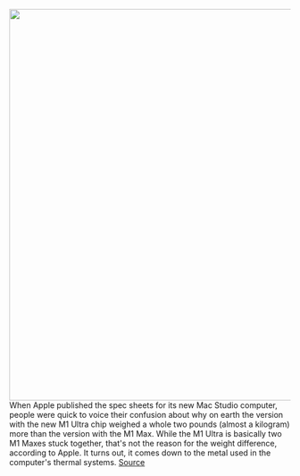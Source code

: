 <img src='https://cdn.vox-cdn.com/thumbor/rjrucPaygsVccataHMuOilF8_h0=/0x0:2186x1450/1200x800/filters:focal(941x510:1289x858)/cdn.vox-cdn.com/uploads/chorus_image/image/70600010/Screen_Shot_2022_03_09_at_09.24.17.0.png' width='700px' /><br/>
When Apple published the spec sheets for its new Mac Studio computer, people were quick to voice their confusion about why on earth the version with the new M1 Ultra chip weighed a whole two pounds (almost a kilogram) more than the version with the M1 Max. While the M1 Ultra is basically two M1 Maxes stuck together, that's not the reason for the weight difference, according to Apple. It turns out, it comes down to the metal used in the computer's thermal systems.
<a href='https://www.theverge.com/2022/3/9/22969101/apple-mac-studio-m1-ultra-max-explains-weight-mystery'> Source <a/>